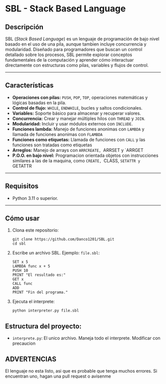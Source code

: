 # SBL - Stack Based Language

## Descripción
SBL (*Stack Based Language*) es un lenguaje de programación de bajo nivel basado en el uso de una pila, aunque tambien incluye concurrencia y modularidad. Diseñado para programadores que buscan un control detallado sobre los procesos, SBL permite explorar conceptos fundamentales de la computación y aprender cómo interactuar directamente con estructuras como pilas, variables y flujos de control.

---

## Características
- **Operaciones con pilas:** `PUSH`, `POP`, `TOP`, operaciones matemáticas y lógicas basadas en la pila.
- **Control de flujo:** `WHILE`, `ENDWHILE`, bucles y saltos condicionales.
- **Variables:** Soporte básico para almacenar y recuperar valores.
- **Concurrencia:** Crear y manejar múltiples hilos con `THREAD` y `JOIN`.
- **Modularidad:** Incluir y usar módulos externos con `INCLUDE`.
- **Funciones lambda:** Manejo de funciones anonimas con `LAMBDA` y llamada de funciones anonimas con `FLAMBDA`
- **Funciones como etiquetas:** Llamada de funciones con `CALL` y las funciones son tratadas como etiquetas
- **Arreglos:** Manejo de arrays con `ARRCREATE, `ARRSET y `ARRGET
- **P.O.O. en bajo nivel:** Programacion orientada objetos con instrucciones similares a las de la maquina, como `CREATE, `CLASS, `SETATTR y `GETATTR

---

## Requisitos
- Python 3.11 o superior.

---

## Cómo usar
1. Clona este repositorio:
   ```git
   git clone https://github.com/Danco1201/SBL.git
   cd sbl
2. Escribe un archivo SBL. Ejemplo: `file.sbl`:
   ```sbl
   SET x 5
   LAMBDA func x + 5
   PUSH 10
   PRINT "El resultado es:"
   GET x
   CALL func
   ADD
   PRINT "Fin del programa."
3. Ejecuta el interprete:
   ```bash
   python interpreter.py file.sbl

## Estructura del proyecto:
- `interprete.py`: El unico archivo. Maneja todo el interprete. Modificar con precaucion

## ADVERTENCIAS
El lenguaje no esta listo, asi que es probable que tenga muchos errores. Si encuentran uno, hagan una pull request o avisenme
